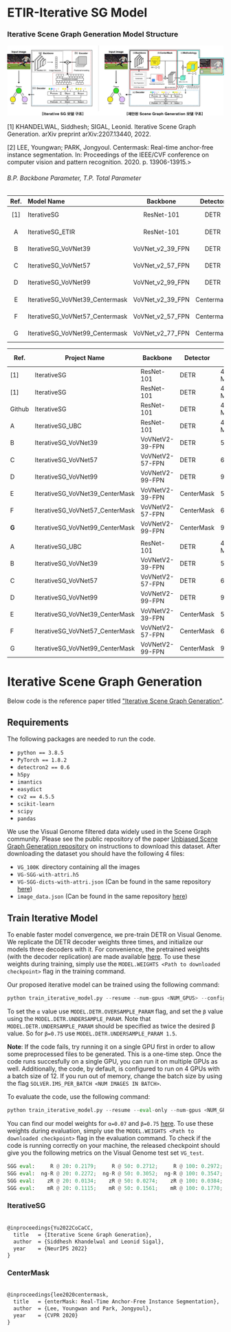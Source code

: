 # ETIR-Iterative SG Model
### Iterative Scene Graph Generation Model Structure
![plot](./intro_img_v2.jpg)

[1] KHANDELWAL, Siddhesh; SIGAL, Leonid. Iterative Scene Graph Generation. arXiv preprint arXiv:2207.13440, 2022.

[2] LEE, Youngwan; PARK, Jongyoul. Centermask: Real-time anchor-free instance segmentation. In: Proceedings of the IEEE/CVF conference on computer vision and pattern recognition. 2020. p. 13906-13915.>

###### B.P.	Backbone Parameter, T.P.	Total Parameter

|Ref.|Model Name|Backbone|Detector|B.P.|T.P.|GPU|EA|
|:---:|:---|:---:|:---:|:---:|:---:|:---:|:---:|
|[1]|IterativeSG|ResNet-101|DETR|44.5 M|93.3 M|A100|4|
|A|IterativeSG_ETIR|ResNet-101|DETR|44.5 M|93.3 M|A100|4|
|B|IterativeSG_VoVNet39|VoVNet_v2_39_FPN|DETR|52.6 M|79.1 M|A100|4|
|C|IterativeSG_VoVNet57|VoVNet_v2_57_FPN|DETR|68.9 M|95.4 M|A100|4|
|D|IterativeSG_VoVNet99|VoVNet_v2_99_FPN|DETR|96.9 M|123.4 M|A100|4|
|E|IterativeSG_VoVNet39_Centermask|VoVNet_v2_39_FPN|Centermask|52.6 M|103.2 M|A100|4|
|F|IterativeSG_VoVNet57_Centermask|VoVNet_v2_57_FPN|Centermask|68.9 M|119.4 M|A100|4|
|G|IterativeSG_VoVNet99_Centermask|VoVNet_v2_77_FPN|Centermask|96.9 M|147.5 M|A100|4|




| Ref.   | Project Name                    | Backbone        | Detector   | B.P.   | T.P.        | Epoch   | [R@20/50/100](mailto:R@20/50/100) | [ng-R@20/50/100](mailto:ng-R@20/50/100) | [zR@20/50/100](mailto:zR@20/50/100) | [mR@20/50/100](mailto:mR@20/50/100) | [hR@20/50/100](mailto:hR@20/50/100) | Inference time (s) | GPU   | EA | Batch | α    | β    |
| ------ | ------------------------------- | --------------- | ---------- | ------ | ----------- | ------- | --------------------------------- | --------------------------------------- | ----------------------------------- | ----------------------------------- | ----------------------------------- | ------------------ | ----- | -- | ----- | ---- | ---- |
| [1]    | IterativeSG       | ResNet-101      | DETR       | 44.5 M | 93,251,470  | 250,000 | 29.70/32.10                       | \-                                      | \-                                  | 8.0/8.8                             | 12.6/13.80                          | \-                 | A100  | 4  | 12    | 0.07 | \*   |
| [1]    | IterativeSG                     | ResNet-101      | DETR       | 44.5 M | 93,251,470  | \-      | 27.20/29.80                       | \-                                      | \-                                  | 15.70/17.80                         | 19.90/22.30                         | \-                 | A100  | 4  | 12    | 0.07 | 0.75 |
| Github | IterativeSG                     | ResNet-101      | DETR       | 44.5 M | 93,251,470  | 250,000 | 21.79/27.12/29.72                 | 22.72/30.52/35.47                       | 1.34/2.74/3.84                      | 11.15/15.61/17.70                   | \-                                  | \-                 | A100  | 4  | 12    | 0.07 | 0.75 |
| A      | IterativeSG_UBC                 | ResNet-101      | DETR       | 44.5 M | 93,251,470  | 250,000 | 19.39/23.72/26.08                 | 19.77/26.41/30.69                       | 0.74/2.98/3.42                      | 10.54/12.92/14.43                   | \-                                  | 0.100324           | A100  | 4  | 12    | 0.07 | 0.75 |
| B      | IterativeSG_VoVNet39            | VoVNetV2-39-FPN | DETR       | 52.6M  | 79,102,606  | 250,000 | 11.07/13.88/15.33                 | 11.40/15.52/18.27                       | 0.45/1.34/1.34                      | 6.49/8.15/10.19                     | \-                                  | 0.110973           | A100  | 4  | 12    | 0.07 | 0.75 |
| C      | IterativeSG_VoVNet57            | VoVNetV2-57-FPN | DETR       | 68.9M  | 95,362,190  | 250,000 | 11.28/14.28/15.75                 | 11.68/15.89/18.87                       | 0.45/0.89/1.34                      | 6.35/8.81/10.50                     |                                     | 0.112889           | A100  | 4  | 12    | 0.07 | 0.75 |
| D      | IterativeSG_VoVNet99            | VoVNetV2-99-FPN | DETR       | 96.9M  | 123,408,270 | 250,000 |                                   |                                         |                                     |                                     |                                     |                    | A100  | 4  | 12    | 0.07 | 0.75 |
| E      | IterativeSG_VoVNet39_CenterMask | VoVNetV2-39-FPN | CenterMask | 52.6M  | 103,168,224 | 250,000 |                                   |                                         |                                     |                                     |                                     |                    | Titan | 4  | 12    | 0.07 | 0.75 |
| F      | IterativeSG_VoVNet57_CenterMask | VoVNetV2-57-FPN | CenterMask | 68.9M  | 119,427,808 | 250,000 | 24.98/27.98/29.49                 | 27.06/33.32/37.54                       | 3.35/4.91/6.70                      | 10.99/13.08/14.38                   | \-                                  | 0.124565           | Titan | 4  | 12    | 0.07 | 0.75 |
| <b> G </b> | IterativeSG_VoVNet99_CenterMask | VoVNetV2-99-FPN | CenterMask | 96.9M  | 147,473,888 | 250,000 |                                   |                                         |                                     |                                     |                                     |                    | A100  | 4  | 12    | 0.07 | 0.75 |
|        |                                 |                 |            |        |             |         |                                   |                                         |                                     |                                     |                                     |                    |       |    |       |      |      |
| A      | IterativeSG_UBC                 | ResNet-101      | DETR       | 44.5 M | 93,251,470  | 100,000 |                                   |                                         |                                     |                                     | \-                                  |                    | A100  | 4  | 12    | 0.07 | 0.75 |
| B      | IterativeSG_VoVNet39            | VoVNetV2-39-FPN | DETR       | 52.6M  | 79,102,606  | 100,000 |                                   |                                         |                                     |                                     | \-                                  |                    | A100  | 4  | 12    | 0.07 | 0.75 |
| C      | IterativeSG_VoVNet57            | VoVNetV2-57-FPN | DETR       | 68.9M  | 95,362,190  | 100,000 | 6.40/8.18/9.46                    | 6.67/9.27/11.07                         | 0.00/0.045/0.089                    | 3.34/4.25/6.25                      | \-                                  | 0.117365           | A100  | 4  | 12    | 0.07 | 0.75 |
| D      | IterativeSG_VoVNet99            | VoVNetV2-99-FPN | DETR       | 96.9M  | 123,408,270 | 100,000 | 5.61/7.38/8.53                    | 5.53/7.91/10.00                         | 0.00/0.045/0.089                    | 2.97/3.65/4.27                      | \-                                  | 0.116621           | A100  | 4  | 12    | 0.07 | 0.75 |
| E      | IterativeSG_VoVNet39_CenterMask | VoVNetV2-39-FPN | CenterMask | 52.6M  | 103,168,224 | 100,000 | 18.35/20.85/22.11                 | 19.43/23.92/27.05                       | 0.89/2.90/3.35                      | 7.56/9.84/10.44                     |                                     | 0.119549           | Titan | 4  | 12    | 0.07 | 0.75 |
| F      | IterativeSG_VoVNet57_CenterMask | VoVNetV2-57-FPN | CenterMask | 68.9M  | 119,427,808 | 100,000 | 16.91/19.09/20.14                 | 18.07/22.54/25.60                       | 0.45/2.23/2.46                      | 7.27/8.54/9.02                      | \-                                  | 0.124869           | Titan | 4  | 12    | 0.07 | 0.75 |
| G      | IterativeSG_VoVNet99_CenterMask | VoVNetV2-99-FPN | CenterMask | 96.9M  | 147,473,888 | 100,000 | 11.24/12.88/13.78                 | 11.88/15.00/16.98                       | 0.22/0.67/0.156                     | 4.10/4.96/5.56                      | \-                                  | 0.152235           | A100  | 4  | 12    | 0.07 | 0.75 |


# Iterative Scene Graph Generation

Below code is the reference paper titled ["Iterative Scene Graph Generation"](https://openreview.net/pdf?id=i0FnLiIRj6U).

## Requirements
The following packages are needed to run the code.
- `python == 3.8.5`
- `PyTorch == 1.8.2`
- `detectron2 == 0.6`
- `h5py`
- `imantics`
- `easydict`
- `cv2 == 4.5.5`
- `scikit-learn`
- `scipy`
- `pandas`

We use the Visual Genome filtered data widely used in the Scene Graph community. 
Please see the public repository of the paper  [Unbiased Scene Graph Generation repository](https://github.com/KaihuaTang/Scene-Graph-Benchmark.pytorch/blob/master/DATASET.md) on instructions to download this dataset. After downloading the dataset you should have the following 4 files: 
- `VG_100K `directory containing all the images
- `VG-SGG-with-attri.h5` 
- `VG-SGG-dicts-with-attri.json` (Can be found in the same repository [here](https://github.com/KaihuaTang/Scene-Graph-Benchmark.pytorch/tree/master/datasets/vg))
- `image_data.json` (Can be found in the same repository [here](https://github.com/KaihuaTang/Scene-Graph-Benchmark.pytorch/tree/master/datasets/vg))

## Train Iterative Model
To enable faster model convergence, we pre-train DETR on Visual Genome. We replicate the DETR decoder weights three times, and initialize our models three decoders with it. For convenience, the pretrained weights (with the decoder replication) are made available [here](https://drive.google.com/drive/folders/1CdcYdcYEvkZHz-I1IFF8sBxVMWSyWIkh?usp=share_link). To use these weights during training, simply use the `MODEL.WEIGHTS <Path to downloaded checkpoint>` flag in the training command.

Our proposed iterative model can be trained using the following command:
```python
python train_iterative_model.py --resume --num-gpus <NUM_GPUS> --config-file configs/iterative_model.yaml OUTPUT_DIR <PATH TO CHECKPOINT DIR> DATASETS.VISUAL_GENOME.IMAGES <PATH TO VG_100K IMAGES> DATASETS.VISUAL_GENOME.MAPPING_DICTIONARY <PATH TO VG-SGG-dicts-with-attri.json> DATASETS.VISUAL_GENOME.IMAGE_DATA <PATH TO image_data.json> DATASETS.VISUAL_GENOME.VG_ATTRIBUTE_H5 <PATH TO VG-SGG-with-attri.h5> MODEL.DETR.OVERSAMPLE_PARAM <Alpha Value> MODEL.DETR.UNDERSAMPLE_PARAM <Twice the Beta Value> SOLVER.CLIP_GRADIENTS.CLIP_VALUE 0.01 SOLVER.IMS_PER_BATCH 12 MODEL.DETR.NO_OBJECT_WEIGHT 0.1 MODEL.WEIGHTS <PATH TO DETR Pretrained Model>
```
To set the `α` value use `MODEL.DETR.OVERSAMPLE_PARAM` flag, and set the `β` value using the `MODEL.DETR.UNDERSAMPLE_PARAM`. Note that `MODEL.DETR.UNDERSAMPLE_PARAM` should be specified as twice the desired β value. So for `β=0.75` use `MODEL.DETR.UNDERSAMPLE_PARAM 1.5`.

**Note**: If the code fails, try running it on a single GPU first in order to allow some preprocessed files to be generated. This is a one-time step. Once the code runs succesfully on a single GPU, you can run it on multiple GPUs as well. Additionally, the code, by default, is configured to run on 4 GPUs with a batch size of 12. If you run out of memory, change the batch size by using the flag `SOLVER.IMS_PER_BATCH <NUM IMAGES IN BATCH>`.

To evaluate the code, use the following command:
```python
python train_iterative_model.py --resume --eval-only --num-gpus <NUM_GPUS> --config-file configs/iterative_model.yaml OUTPUT_DIR <PATH TO CHECKPOINT DIR> DATASETS.VISUAL_GENOME.IMAGES <PATH TO VG_100K IMAGES> DATASETS.VISUAL_GENOME.MAPPING_DICTIONARY <PATH TO VG-SGG-dicts-with-attri.json> DATASETS.VISUAL_GENOME.IMAGE_DATA <PATH TO image_data.json> DATASETS.VISUAL_GENOME.VG_ATTRIBUTE_H5 <PATH TO VG-SGG-with-attri.h5>
```
You can find our model weights for `α=0.07` and `β=0.75` [here](https://drive.google.com/drive/folders/1L2H2e-UfyKfbbmM34LaJfT6S49VTfZDY?usp=share_link). To use these weights during evaluation, simply use the `MODEL.WEIGHTS <Path to downloaded checkpoint>` flag in the evaluation command. To check if the code is running correctly on your machine, the released checkpoint should give you the following metrics on the Visual Genome test set `VG_test`.

```python
SGG eval:     R @ 20: 0.2179;     R @ 50: 0.2712;     R @ 100: 0.2972;  for mode=sgdet, type=Recall(Main).
SGG eval:  ng-R @ 20: 0.2272;  ng-R @ 50: 0.3052;  ng-R @ 100: 0.3547;  for mode=sgdet, type=No Graph Constraint Recall(Main).
SGG eval:    zR @ 20: 0.0134;    zR @ 50: 0.0274;    zR @ 100: 0.0384;  for mode=sgdet, type=Zero Shot Recall.
SGG eval:    mR @ 20: 0.1115;    mR @ 50: 0.1561;    mR @ 100: 0.1770;  for mode=sgdet, type=Mean Recall.
```

### IterativeSG
<div class="snippet-clipboard-content notranslate position-relative overflow-auto" data-snippet-clipboard-copy-content="@inproceedings{Yu2022CoCaCC,
  title   = {Iterative Scene Graph Generation},
  author  = {Siddhesh Khandelwal and Leonid Sigal},
  year    = {NeurIPS 2022}
}"><pre class="notranslate"><code>
@inproceedings{Yu2022CoCaCC,
  title   = {Iterative Scene Graph Generation},
  author  = {Siddhesh Khandelwal and Leonid Sigal},
  year    = {NeurIPS 2022}
}
</code></pre></div>

### CenterMask
<div class="snippet-clipboard-content notranslate position-relative overflow-auto" data-snippet-clipboard-copy-content="@inproceedings{Yu2022CoCaCC,
  title   = {enterMask: Real-Time Anchor-Free Instance Segmentation},
  author  = {Lee, Youngwan and Park, Jongyoul},
  year    = {CVPR 2020}
}"><pre class="notranslate"><code>
@inproceedings{lee2020centermask,
  title   = {enterMask: Real-Time Anchor-Free Instance Segmentation},
  author  = {Lee, Youngwan and Park, Jongyoul},
  year    = {CVPR 2020}
}
</code></pre></div>
